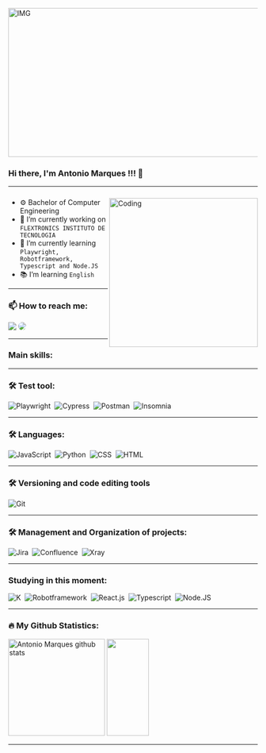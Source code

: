 [<img src="https://user-images.githubusercontent.com/74038190/212750155-3ceddfbd-19d3-40a3-87af-8d329c8323c4.gif" alt="IMG" width="1200" height="300">](URL_DO_DESTINO)




### Hi there, I'm  Antonio Marques !!! 👋

---
<h3 align="center"></h3>
<img align="right" alt="Coding" width="300" src="https://cdn.dribbble.com/users/1162077/screenshots/3848914/programmer.gif">

- ⚙️ Bachelor of Computer Engineering
- 🔭 I’m currently working on ```FLEXTRONICS INSTITUTO DE TECNOLOGIA```
- 🌱 I’m currently learning  ```Playwright, Robotframework, Typescript and Node.JS ```
- 📚 I’m learning ```English```

---
###  📫 How to reach me:
<div align="width"> 
<a href = "mailto:antonio.marques.pf@gmail.com"> <img src="https://img.shields.io/badge/-Gmail-%23333?style=for-the-badge&logo=gmail&logoColor=white"></a>
<a href="https://www.linkedin.com/in/antonio-marques-53969511b/" target="_blank"><img src="https://img.shields.io/badge/-LinkedIn-%230077B5?style=for-the-badge&logo=linkedin&logoColor=white" style="border-radius: 40px" target="_blank"></a> 
</div>

---

### Main skills:
---
### 🛠 Test tool:
![Playwright](https://img.shields.io/badge/-Playwright-5849BE?style=for-the-badge&logo=playwright&labelColor=5849BE)&nbsp;
![Cypress](https://img.shields.io/badge/-Cypress-5849BE?style=for-the-badge&logo=cypress&labelColor=5849BE)&nbsp;
![Postman](https://img.shields.io/badge/-Postman-5849BE?style=for-the-badge&logo=postman&labelColor=5849BE)&nbsp;
![Insomnia](https://img.shields.io/badge/-Insomnia-5849BE?style=for-the-badge&logo=insomnia&labelColor=5849BE)&nbsp;

---
### 🛠 Languages:
![JavaScript](https://img.shields.io/badge/-JavaScript-5849BE?style=for-the-badge&logo=JavaScript&labelColor=5849BE)&nbsp;
![Python](https://img.shields.io/badge/-Python-5849BE?style=for-the-badge&logo=python&labelColor=5849BE)&nbsp;
![CSS](https://img.shields.io/badge/-CSS-5849BE?style=for-the-badge&logo=CSS3&logoColor=1572B6&labelColor=5849BE)&nbsp;
![HTML](https://img.shields.io/badge/-HTML-5849BE?style=for-the-badge&logo=Html5&logoColor=ffa500&labelColor=5849BE)&nbsp;

---
### 🛠 Versioning and code editing tools 
![Git](https://img.shields.io/badge/-Git-5849BE?style=for-the-badge&logo=git&labelColor=5849BE)&nbsp;

---
### 🛠  Management and Organization of projects:
![Jira](https://img.shields.io/badge/-Jira-5849BE?style=for-the-badge&logo=jira&labelColor=5849BE)&nbsp;
![Confluence](https://img.shields.io/badge/-Confluence-5849BE?style=for-the-badge&logo=Confluence&labelColor=5849BE)&nbsp;
![Xray](https://img.shields.io/badge/-Xray-5849BE?style=for-the-badge&logo=Xray&labelColor=5849BE)&nbsp;

---
### Studying in this moment:
![K](https://img.shields.io/badge/--5849BE?style=for-the-badge&logo=K6&labelColor=5849BE)&nbsp;
![Robotframework](https://img.shields.io/badge/-Robotframework-0D1117?style=for-the-badge&logo=robotframework&labelColor=0D1117)&nbsp;
![React.js](https://img.shields.io/badge/-React.js-0D1117?style=for-the-badge&logo=react&labelColor=0D1117)&nbsp;
![Typescript](https://img.shields.io/badge/-typescript-0D1117?style=for-the-badge&logo=typescript&labelColor=0D1117&textColor=0D1117)&nbsp;
![Node.JS](https://img.shields.io/badge/-Node.JS-0D1117?style=for-the-badge&logo=node.js&labelColor=0D1117&textColor=0D1117)&nbsp;


----
### 🔥 My Github Statistics:  
<div align="width">  
<img height="195px" href="https://github.com/Antonio-Marquess/github-readme-stats"src="https://github-readme-stats.vercel.app/api/?username=Antonio-Marquess&show_icons=true&include_all_commits=true&theme=buefy&hide_border=true&title_color=00FFFF&icon_color=7FFFD4&text_color=c9d1d9&bg_color=0d1117&cache_seconds=1800" alt="Antonio Marques github stats" />
<img width="41%" height="195px" src="https://github-readme-stats.vercel.app/api/top-langs?username=Antonio-Marquess&langs_count=6&show_icons=true&layout=compact&hide_border=true&title_color=00FFFF&text_color=7FFFD4&bg_color=0d1117" />
</div>
 
----

